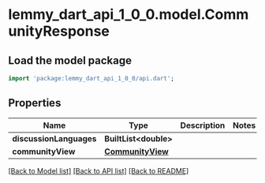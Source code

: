 # lemmy_dart_api_1_0_0.model.CommunityResponse

## Load the model package
```dart
import 'package:lemmy_dart_api_1_0_0/api.dart';
```

## Properties
Name | Type | Description | Notes
------------ | ------------- | ------------- | -------------
**discussionLanguages** | **BuiltList&lt;double&gt;** |  | 
**communityView** | [**CommunityView**](CommunityView.md) |  | 

[[Back to Model list]](../README.md#documentation-for-models) [[Back to API list]](../README.md#documentation-for-api-endpoints) [[Back to README]](../README.md)


